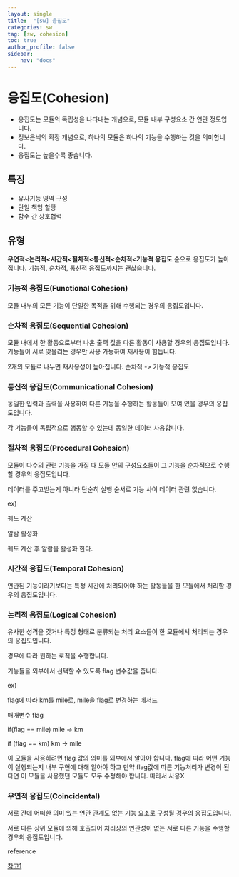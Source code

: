 ```yaml
---
layout: single
title:  "[sw] 응집도"
categories: sw
tag: [sw, cohesion]
toc: true
author_profile: false
sidebar:
    nav: "docs"
---
```




# 응집도(Cohesion)

- 응집도는 모듈의 독립성을 나타내는 개념으로, 모듈 내부 구성요소 간 연관 정도입니다.
- 정보은닉의 확장 개념으로, 하나의 모듈은 하나의 기능을 수행하는 것을 의미합니다.
- 응집도는 높을수록 좋습니다.



## 특징

- 유사기능 영역 구성
- 단일 책임 할당
- 함수 간 상호협력



## 유형

**우연적<논리적<시간적<절차적<통신적<순차적<기능적 응집도** 순으로 응집도가 높아집니다. 기능적, 순차적, 통신적 응집도까지는 괜찮습니다.



### 기능적 응집도(Functional Cohesion)

모듈 내부의 모든 기능이 단일한 목적을 위해 수행되는 경우의 응집도입니다.



### 순차적 응집도(Sequential Cohesion)

모듈 내에서 한 활동으로부터 나온 출력 값을 다른 활동이 사용할 경우의 응집도입니다. 기능들이 서로 맞물리는 경우만 사용 가능하여 재사용이 힘듭니다. 

2개의 모듈로 나누면 재사용성이 높아집니다. 순차적 -> 기능적 응집도



### 통신적 응집도(Communicational Cohesion)

동일한 입력과 출력을 사용하여 다른 기능을 수행하는 활동들이 모여 있을 경우의 응집도입니다.

각 기능들이 독립적으로 행동할 수 있는데 동일한 데이터 사용합니다.



### 절차적 응집도(Procedural Cohesion)

모듈이 다수의 관련 기능을 가질 때 모듈 안의 구성요소들이 그 기능을 순차적으로 수행할 경우의 응집도입니다.

데이터를 주고받는게 아니라 단순히 실행 순서로 기능 사이 데이터 관련 없습니다.

ex) 

궤도 계산

알람 활성화

궤도 계산 후 알람을 활성화 한다.



### 시간적 응집도(Temporal Cohesion)

연관된 기능이라기보다는 특정 시간에 처리되어야 하는 활동들을 한 모듈에서 처리할 경우의 응집도입니다.



### 논리적 응집도(Logical Cohesion)

유사한 성격을 갖거나 특정 형태로 분류되는 처리 요소들이 한 모듈에서 처리되는 경우의 응집도입니다.

경우에 따라 원하는 로직을 수행합니다.

기능들을 외부에서 선택할 수 있도록 flag 변수값을 줍니다.

ex)

flag에 따라 km를 mile로, mile을 flag로 변경하는 메서드

매개변수 flag

if(flag == mile) mile -> km

if (flag == km)	km -> mile



이 모듈을 사용하려면 flag 값의 의미를 외부에서 알아야 합니다. flag에 따라 어떤 기능이 실행되는지 내부 구현에 대해 알아야 하고 만약 flag값에 따른 기능처리가 변경이 된다면 이 모듈을 사용했던 모듈도 모두 수정해야 합니다. 따라서 사용X



### 우연적 응집도(Coincidental)

서로 간에 어떠한 의미 있는 연관 관계도 없는 기능 요소로 구성될 경우의 응집도입니다.

서로 다른 상위 모듈에 의해 호출되어 처리상의 연관성이 없는 서로 다른 기능을 수행할 경우의 응집도입니다.





reference

[참고1](https://computer-science-student.tistory.com/140)

